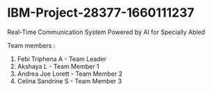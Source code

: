 # IBM-Project-28377-1660111237
Real-Time Communication System Powered by AI for Specially Abled

Team members :
  1. Febi Triphena A - Team Leader
  2. Akshaya L - Team Member 1
  3. Andrea Joe Lorett - Team Member 2
  4. Celina Sandrine S - Team Member 3
